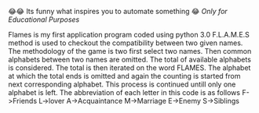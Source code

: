 😂😂 Its funny what inspires you to automate something 😂
*Only for Educational Purposes*

Flames is my first application program coded using python 3.0
F.L.A.M.E.S method is used to checkout the compatibility between two given names. The methodology of the game is two first select two names. Then common alphabets between two names are omitted. The total of available alphabets is considered. The total is then iterated on the word FLAMES. The alphabet at which the total ends is omitted and again the counting is started from next corresponding alphabet. This process is continued untill only one alphabet is left.
The abbreviation of each letter in this code is as follows
F->Friends
L->lover
A->Acquaintance
M->Marriage
E->Enemy
S->Siblings
